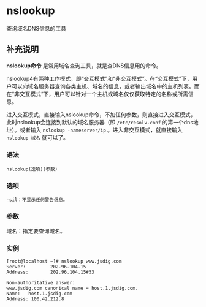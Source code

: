 #  nslookup

查询域名DNS信息的工具

##  补充说明

**nslookup命令** 是常用域名查询工具，就是查DNS信息用的命令。

nslookup4有两种工作模式，即“交互模式”和“非交互模式”。在“交互模式”下，用户可以向域名服务器查询各类主机、域名的信息，或者输出域名中的主机列表。而在“非交互模式”下，用户可以针对一个主机或域名仅仅获取特定的名称或所需信息。

进入交互模式，直接输入nslookup命令，不加任何参数，则直接进入交互模式，此时nslookup会连接到默认的域名服务器（即 `
/etc/resolv.conf ` 的第一个dns地址）。或者输入 ` nslookup -nameserver/ip ` 。进入非交互模式，就直接输入
` nslookup 域名 ` 就可以了。

###  语法

    
    
    nslookup(选项)(参数)
    

###  选项

    
    
    -sil：不显示任何警告信息。
    

###  参数

域名：指定要查询域名。

###  实例

    
    
    [root@localhost ~]# nslookup www.jsdig.com
    Server:         202.96.104.15
    Address:        202.96.104.15#53
    
    Non-authoritative answer:
    www.jsdig.com canonical name = host.1.jsdig.com.
    Name:   host.1.jsdig.com
    Address: 100.42.212.8
    


